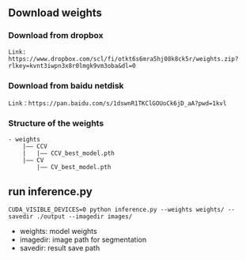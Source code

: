 ## Download weights

### Download from dropbox

```
Link: https://www.dropbox.com/scl/fi/otkt6s6mra5hj08k8ck5r/weights.zip?rlkey=kvnt3iwpn3x8r0lmgk9vm3oba&dl=0
```

### Download from baidu netdisk

```
Link：https://pan.baidu.com/s/1dswnR1TKClGOUoCk6jD_aA?pwd=1kvl 
```

### Structure of the weights

```
- weights
    |—— CCV
    |   |—— CCV_best_model.pth
    |—— CV
        |—— CV_best_model.pth
```

## run inference.py

```
CUDA_VISIBLE_DEVICES=0 python inference.py --weights weights/ --savedir ./output --imagedir images/
```

- weights: model weights
- imagedir: image path for segmentation
- savedir: result save path
